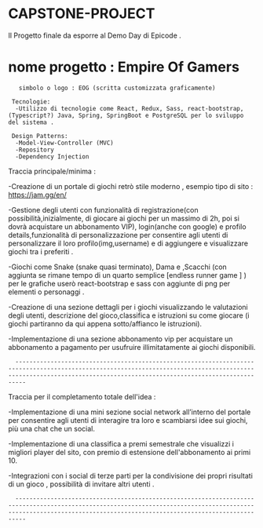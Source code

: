 # CAPSTONE-PROJECT
Il Progetto finale da esporre al Demo Day di Epicode . 

   # nome progetto : Empire Of Gamers
       simbolo o logo : EOG (scritta customizzata graficamente)
      
     Tecnologie:
      -Utilizzo di tecnologie come React, Redux, Sass, react-bootstrap,(Typescript?) Java, Spring, SpringBoot e PostgreSQL per lo sviluppo del sistema .

     Design Patterns:
      -Model-View-Controller (MVC)
      -Repository
      -Dependency Injection

      
Traccia principale/minima :

-Creazione di un portale di giochi retrò stile moderno , esempio tipo di sito : https://jam.gg/en/

-Gestione degli utenti con funzionalità di registrazione(con possibilità,inizialmente, di giocare ai giochi per un massimo di 2h, poi si dovrà acquistare un abbonamento VIP), login(anche con google) e profilo details,funzionalità di personalizzazione per consentire agli utenti di personalizzare il loro profilo(img,username) e di aggiungere e visualizzare giochi tra i preferiti .

 -Giochi come Snake (snake quasi terminato), Dama e ,Scacchi (con aggiunta se rimane tempo di un quarto semplice [endless runner game ] ) per le grafiche userò react-bootstrap e sass con aggiunte di png per elementi o personaggi .

-Creazione di una sezione dettagli per i giochi visualizzando le valutazioni degli utenti, descrizione del gioco,classifica e istruzioni su come giocare (i giochi partiranno da qui appena sotto/affianco le istruzioni).

-Implementazione di una sezione abbonamento vip per acquistare un abbonamento a pagamento per usufruire illimitatamente ai giochi disponibili.

      ---------------------------------------------------------------------------------------------------------------------------------------------------------------------------------------------------------------------

Traccia per il completamento totale dell'idea :

-Implementazione di una mini sezione social network all’interno del portale per consentire agli utenti di interagire tra loro e scambiarsi idee sui giochi, più una chat che un social.

-Implementazione di una classifica a premi semestrale che visualizzi i migliori player del sito, con premio di estensione dell'abbonamento ai primi 10.

-Integrazioni con i social di terze parti per la condivisione dei propri risultati di un gioco , possibilità di invitare altri utenti .

      ---------------------------------------------------------------------------------------------------------------------------------------------------------------------------------------------------------------------


